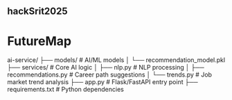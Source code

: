 ## hackSrit2025
# FutureMap


ai-service/
├── models/                  # AI/ML models
│   └── recommendation_model.pkl
├── services/                # Core AI logic
│   ├── nlp.py               # NLP processing
│   ├── recommendations.py   # Career path suggestions
│   └── trends.py            # Job market trend analysis
├── app.py                   # Flask/FastAPI entry point
├── requirements.txt         # Python dependencies
